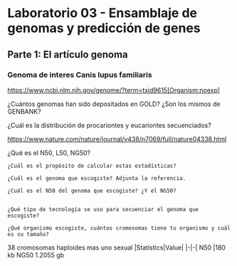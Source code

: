 # Laboratorio 03 - Ensamblaje de genomas y predicción de genes

## Parte 1: El artículo genoma

### Genoma de interes 	Canis lupus familiaris
https://www.ncbi.nlm.nih.gov/genome/?term=txid9615[Organism:noexp]


¿Cuántos genomas han sido depositados en GOLD? ¿Son los mismos de GENBANK?

¿Cuál es la distribución de procariontes y eucariontes secuenciados?

https://www.nature.com/nature/journal/v438/n7069/full/nature04338.html

¿Qué es el N50, L50, NG50?

	¿Cuál es el propósito de calcular estas estadísticas?
  
	¿Cuál es el genoma que escogiste? Adjunta la referencia.
  
	¿Cuál es el N50 del genoma que escogiste? ¿Y el NG50?
  
 
	¿Qué tipo de tecnología se uso para secuenciar el genoma que escogiste?
  
	¿Qué organismo escogiste, cuántos cromosomas tiene tu organismo y cuál es su tamaño?
  38 cromosomas haploides mas uno sexual
|Statistics|Value|
|-|-|
N50 |180 kb
NG50 1.2055 gb
